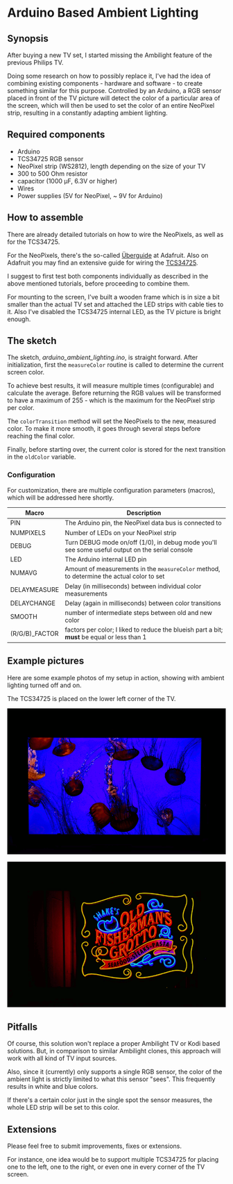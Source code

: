 # Arduino Based Ambient Lighting

## Synopsis

After buying a new TV set, I started missing the Ambilight feature of the previous Philips TV.

Doing some research on how to possibly replace it, I've had the idea of combining existing components - hardware and software - to create something similar for this purpose. Controlled by an Arduino, a RGB sensor placed in front of the TV picture will detect the color of a particular area of the screen, which will then be used to set the color of an entire NeoPixel strip, resulting in a constantly adapting ambient lighting.

## Required components

- Arduino
- TCS34725 RGB sensor
- NeoPixel strip (WS2812), length depending on the size of your TV
- 300 to 500 Ohm resistor
- capacitor (1000 µF, 6.3V or higher)
- Wires
- Power supplies (5V for NeoPixel, ~ 9V for Arduino)

## How to assemble

There are already detailed tutorials on how to wire the NeoPixels, as well as for the TCS34725.

For the NeoPixels, there's the so-called [Überguide](https://learn.adafruit.com/adafruit-neopixel-uberguide/) at Adafruit.
Also on Adafruit you may find an extensive guide for wiring the [TCS34725](https://learn.adafruit.com/adafruit-color-sensors/).

I suggest to first test both components individually as described in the above mentioned tutorials, before proceeding to combine them.

For mounting to the screen, I've built a wooden frame which is in size a bit smaller than the actual TV set and attached the LED strips with cable ties to it. Also I've disabled the TCS34725 internal LED, as the TV picture is bright enough.

## The sketch

The sketch, *arduino_ambient_lighting.ino*, is straight forward. After initialization, first the `measureColor` routine is called to determine the current screen color.

To achieve best results, it will measure multiple times (configurable) and calculate the average. Before returning the RGB values will be transformed to have a maximum of 255 - which is the maximum for the NeoPixel strip per color.

The `colorTransition` method will set the NeoPixels to the new, measured color. To make it more smooth, it goes through several steps before reaching the final color.

Finally, before starting over, the current color is stored for the next transition in the `oldColor` variable.

### Configuration

For customization, there are multiple configuration parameters (macros), which will be addressed here shortly.

| Macro | Description |
| ----- | ----------- |
| PIN | The Arduino pin, the NeoPixel data bus is connected to |
| NUMPIXELS | Number of LEDs on your NeoPixel strip |
| DEBUG | Turn DEBUG mode on/off (1/0), in debug mode you'll see some useful output on the serial console
| LED | The Arduino internal LED pin |
| NUMAVG | Amount of measurements in the `measureColor` method, to determine the actual color to set |
| DELAYMEASURE | Delay (in milliseconds) between individual color measurements |
| DELAYCHANGE | Delay (again in milliseconds) between color transitions |
| SMOOTH | number of intermediate steps between old and new color |
| (R/G/B)_FACTOR | factors per color; I liked to reduce the blueish part a bit; **must** be equal or less than 1 |

## Example pictures

Here are some example photos of my setup in action, showing with ambient lighting turned off and on.

The TCS34725 is placed on the lower left corner of the TV.

![Blue Example](demo_01.gif)

![Red Example](demo_02.gif)


## Pitfalls

Of course, this solution won't replace a proper Ambilight TV or Kodi based solutions. But, in comparison to similar Ambilight clones, this approach will work with all kind of TV input  sources.

Also, since it (currently) only supports a single RGB sensor, the color of the ambient light is strictly limited to what this sensor "sees". This frequently results in white and blue colors.

If there's a certain color just in the single spot the sensor measures, the whole LED strip
will be set to this color.

## Extensions

Please feel free to submit improvements, fixes or extensions.

For instance, one idea would be to support multiple TCS34725 for placing one to the left, one to the right, or even one in every corner of the TV screen.
